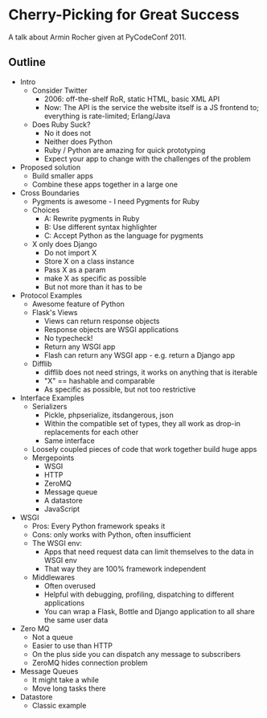 Cherry-Picking for Great Success
==================================

A talk about Armin Rocher given at PyCodeConf 2011.


Outline
-----------

- Intro
	- Consider Twitter
		- 2006: off-the-shelf RoR, static HTML, basic XML API
		- Now: The API is the service the website itself is a JS frontend to; everything is rate-limited; Erlang/Java
	- Does Ruby Suck?
		- No it does not
		- Neither does Python
		- Ruby / Python are amazing for quick prototyping
		- Expect your app to change with the challenges of the problem
- Proposed solution
	- Build smaller apps
	- Combine these apps together in a large one
- Cross Boundaries
	- Pygments is awesome - I need Pygments for Ruby
	- Choices
		- A: Rewrite pygments in Ruby
		- B: Use different syntax highlighter
		- C: Accept Python as the language for pygments
	- X only does Django
		- Do not import X
		- Store X on a class instance
		- Pass X as a param
		- make X as specific as possible
		- But not more than it has to be
- Protocol Examples
	- Awesome feature of Python
	- Flask's Views
		- Views can return response objects
		- Response objects are WSGI applications
		- No typecheck!
		- Return any WSGI app
		- Flash can return any WSGI app - e.g. return a Django app
	- Difflib
		- difflib does not need strings, it works on anything that is iterable
		- "X" == hashable and comparable
		- As specific as possible, but not too restrictive
- Interface Examples
	- Serializers
		- Pickle, phpserialize, itsdangerous, json
		- Within the compatible set of types, they all work as drop-in replacements for each other
		- Same interface
	- Loosely coupled pieces of code that work together build huge apps
	- Mergepoints
		- WSGI
		- HTTP
		- ZeroMQ
		- Message queue
		- A datastore
		- JavaScript
- WSGI
	- Pros: Every Python framework speaks it
	- Cons: only works with Python, often insufficient
	- The WSGI env:
		- Apps that need request data can limit themselves to the data in WSGI env
		- That way they are 100% framework independent
	- Middlewares
		- Often overused
		- Helpful with debugging, profiling, dispatching to different applications
		- You can wrap a Flask, Bottle and Django application to all share the same user data
- Zero MQ
	- Not a queue
	- Easier to use than HTTP
	- On the plus side you can dispatch any message to subscribers
	- ZeroMQ hides connection problem
- Message Queues
	- It might take a while
	- Move long tasks there
- Datastore
	- Classic example 
